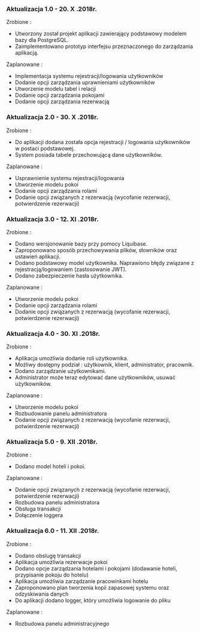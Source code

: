 ### Aktualizacja 1.0 -  20. X .2018r. ###

Zrobione :
- Utworzony został projekt aplikacji zawierający podstawowy modelem bazy dla PostgreSQL. 
- Zaimplementowano prototyp interfejsu przeznaczonego do zarządzania aplikacją.

Zaplanowane : 
- Implementacja systemu rejestracji/logowania użytkowników
- Dodanie opcji zarządzania uprawnieniami użytkowników 
- Utworzenie modelu tabel i relacji
- Dodanie opcji zarządzania pokojami
- Dodanie opcji zarządzania rezerwacją  

### Aktualizacja 2.0 -  30. X .2018r. ###

Zrobione :
- Do aplikacji dodana została opcja rejestracji / logowania użytkowników w postaci podstawowej. 
- System posiada tabele przechowującą dane użytkowników. 

Zaplanowane :  
- Usprawnienie systemu rejestracji/logowania 
- Utworzenie modelu pokoi 
- Dodanie opcji zarządzania rolami 
- Dodanie opcji związanych z rezerwacją (wycofanie rezerwacji, potwierdzenie rezerwacji)

### Aktualizacja 3.0 -  12. XI .2018r. ###

Zrobione :
- Dodano wersjonowanie bazy przy pomocy Liquibase. 
- Zaproponowano sposób przechowywania plików, słowników oraz ustawień aplikacji. 
- Dodano podstawowy model użytkownika. Naprawiono błędy związane z rejestracją/logowaniem (zastosowanie JWT). 
- Dodano zabezpieczenie hasła użytkownika.

Zaplanowane :
- Utworzenie modelu pokoi 
- Dodanie opcji zarządzania rolami 
- Dodanie opcji związanych z rezerwacją (wycofanie rezerwacji, potwierdzenie rezerwacji)

### Aktualizacja 4.0 -  30. XI .2018r. ###

Zrobione :
- Aplikacja umożliwia dodanie roli użytkownika. 
- Możliwy dostępny podział  : użytkownik, klient, administrator, pracownik.
- Dodano zarządzanie użytkownikami. 
- Administrator może teraz edytować dane użytkowników, usuwać użytkowników. 

Zaplanowane :
- Utworzenie modelu pokoi 
- Rozbudowanie panelu administratora
- Dodanie opcji związanych z rezerwacją (wycofanie rezerwacji, potwierdzenie rezerwacji)

### Aktualizacja 5.0 -  9. XII .2018r. ###

Zrobione :
- Dodano model hoteli i pokoi. 

Zaplanowane :
- Dodanie opcji związanych z rezerwacją (wycofanie rezerwacji, potwierdzenie rezerwacji)
- Rozbudowa panelu administratora
- Obsługa transakcji
- Dołączenie loggera

### Aktualizacja 6.0 -  11. XII .2018r. ###

Zrobione :
- Dodano obslugę transakcji
- Aplikacja umożliwia rezerwacje pokoi
- Dodano opcje zarządzania hotelami i pokojami (dodawanie hoteli, przypisanie pokoju do hotelu)
- Aplikacja umożliwia zarządzanie pracowinkami hotelu
- Zaproponowano plan tworzenia kopii zapasowej systemu oraz odzyskiwania danych
- Do aplikacji dodano logger, który umożliwia logowanie do pliku

Zaplanowane :
- Rozbudowa panelu administracyjnego
